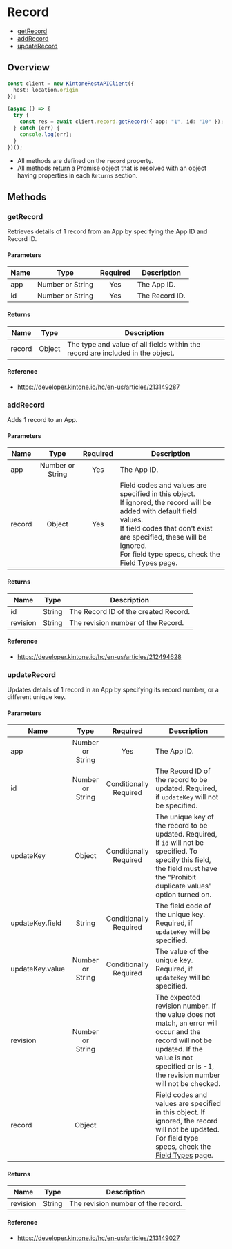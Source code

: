 # Record

- [getRecord](#getRecord)
- [addRecord](#addRecord)
- [updateRecord](#updateRecord)

## Overview

```ts
const client = new KintoneRestAPIClient({
  host: location.origin
});

(async () => {
  try {
    const res = await client.record.getRecord({ app: "1", id: "10" });
  } catch (err) {
    console.log(err);
  }
})();
```

- All methods are defined on the `record` property.
- All methods return a Promise object that is resolved with an object having properties in each `Returns` section.

## Methods

### getRecord

Retrieves details of 1 record from an App by specifying the App ID and Record ID.

#### Parameters

| Name |       Type       | Required | Description    |
| ---- | :--------------: | :------: | -------------- |
| app  | Number or String |   Yes    | The App ID.    |
| id   | Number or String |   Yes    | The Record ID. |

#### Returns

| Name   |  Type  | Description                                                                    |
| ------ | :----: | ------------------------------------------------------------------------------ |
| record | Object | The type and value of all fields within the record are included in the object. |

#### Reference

- https://developer.kintone.io/hc/en-us/articles/213149287

### addRecord

Adds 1 record to an App.

#### Parameters

| Name   |       Type       | Required | Description                                                                                                                                                                                                                                                                                                                    |
| ------ | :--------------: | :------: | ------------------------------------------------------------------------------------------------------------------------------------------------------------------------------------------------------------------------------------------------------------------------------------------------------------------------------ |
| app    | Number or String |   Yes    | The App ID.                                                                                                                                                                                                                                                                                                                    |
| record |      Object      |   Yes    | Field codes and values are specified in this object. <br /> If ignored, the record will be added with default field values. <br /> If field codes that don't exist are specified, these will be ignored. <br /> For field type specs, check the [Field Types](https://developer.kintone.io/hc/en-us/articles/212494818/) page. |

#### Returns

| Name     |  Type  | Description                          |
| -------- | :----: | ------------------------------------ |
| id       | String | The Record ID of the created Record. |
| revision | String | The revision number of the Record.   |

#### Reference

- https://developer.kintone.io/hc/en-us/articles/212494628

### updateRecord

Updates details of 1 record in an App by specifying its record number, or a different unique key.

#### Parameters

| Name            |       Type       |          Required           | Description                                                                                                                                                                                                     |
| --------------- | :--------------: | :-------------------------: | --------------------------------------------------------------------------------------------------------------------------------------------------------------------------------------------------------------- |
| app             | Number or String |             Yes             | The App ID.                                                                                                                                                                                                     |
| id              | Number or String | Conditionally<br />Required | The Record ID of the record to be updated. Required, if `updateKey` will not be specified.                                                                                                                      |
| updateKey       |      Object      | Conditionally<br />Required | The unique key of the record to be updated. Required, if `id` will not be specified. To specify this field, the field must have the "Prohibit duplicate values" option turned on.                               |
| updateKey.field |      String      | Conditionally<br />Required | The field code of the unique key.<br />Required, if `updateKey` will be specified.                                                                                                                              |
| updateKey.value | Number or String | Conditionally<br />Required | The value of the unique key.<br />Required, if `updateKey` will be specified.                                                                                                                                   |
| revision        | Number or String |                             | The expected revision number. If the value does not match, an error will occur and the record will not be updated. If the value is not specified or is -1, the revision number will not be checked.             |
| record          |      Object      |                             | Field codes and values are specified in this object. If ignored, the record will not be updated. For field type specs, check the [Field Types](https://developer.kintone.io/hc/en-us/articles/212494818/) page. |

#### Returns

| Name     |  Type  | Description                        |
| -------- | :----: | ---------------------------------- |
| revision | String | The revision number of the record. |

#### Reference

- https://developer.kintone.io/hc/en-us/articles/213149027
